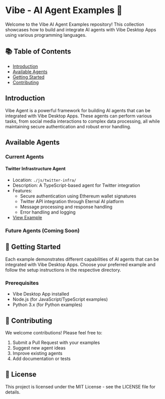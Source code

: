# Vibe - AI Agent Examples 🤖

Welcome to the Vibe AI Agent Examples repository! This collection showcases how to build and integrate AI agents with Vibe Desktop Apps using various programming languages.

## 📚 Table of Contents

- [Introduction](#introduction)
- [Available Agents](#available-agents)
- [Getting Started](#getting-started)
- [Contributing](#contributing)

## Introduction

Vibe Agent is a powerful framework for building AI agents that can be integrated with Vibe Desktop Apps. These agents can perform various tasks, from social media interactions to complex data processing, all while maintaining secure authentication and robust error handling.

## Available Agents

### Current Agents

#### Twitter Infrastructure Agent
- Location: `./js/twitter-infra/`
- Description: A TypeScript-based agent for Twitter integration
- Features:
  - Secure authentication using Ethereum wallet signatures
  - Twitter API integration through Eternal AI platform
  - Message processing and response handling
  - Error handling and logging
- [View Example](./js/twitter-infra/README.md)

### Future Agents (Coming Soon)

## 🚀 Getting Started

Each example demonstrates different capabilities of AI agents that can be integrated with Vibe Desktop Apps. Choose your preferred example and follow the setup instructions in the respective directory.

### Prerequisites

- Vibe Desktop App installed
- Node.js (for JavaScript/TypeScript examples)
- Python 3.x (for Python examples)

## 🤝 Contributing

We welcome contributions! Please feel free to:
1. Submit a Pull Request with your examples
2. Suggest new agent ideas
3. Improve existing agents
4. Add documentation or tests

## 📝 License

This project is licensed under the MIT License - see the LICENSE file for details.